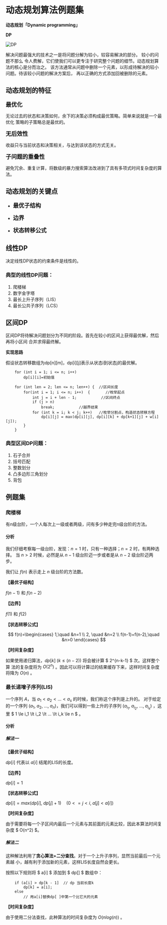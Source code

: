 <script type="text/javascript" async
  src="https://cdn.mathjax.org/mathjax/latest/MathJax.js?config=TeX-MML-AM_CHTML">
</script>

# 动态规划算法例题集

**动态规划「Dynamic programming」**

**DP**

![DP](https://tse2-mm.cn.bing.net/th/id/OIP.9E03l6gZjqN3feiCvJaaUwHaF7?w=171&h=160&c=7&o=5&pid=1.7 "DP")

解决问题最强大的技术之一是将问题分解为较小，较容易解决的部分。 较小的问题不那么
令人费解，它们使我们可以更专注于研究整个问题的细节。动态规划算法的核心是分而治之。
该方法通常从问题中删除一个元素，以形成待解决的较小问题。待该较小问题的解决方案后，
再以正确的方式添加回被删除的元素。

## 动态规划的特征
**<font size=4>最优化</font>**

无论过去的状态和决策如何，余下的决策必须构成最优策略。简单来说就是一个最优化
策略的子策略总是最优的。

**<font size=4>无后效性</font>**

收益只与当前状态和决策相关，与达到该状态的方式无关。

**<font size=4>子问题的重叠性</font>**

避免冗余、重复计算，将数级的暴力搜索算法改进到了具有多项式时间复杂度的算法。

## 动态规划的关键点
* **<font size=4>最优子结构</font>**

* **<font size=4>边界</font>**

* **<font size=4>状态转移公式</font>**

## 线性DP

决定线性DP状态的约束条件是线性的。

### 典型的线性DP问题：

1.  爬楼梯
2.  数字金字塔
3.  最长上升子序列（LIS）
4.  最长公共子序列（LCS）

## 区间DP

区间DP将待解决问题划分为不同的阶段。首先在较小的区间上获得最优解，然后再将小区间
合并求得最终解。

**实现思路**

假设状态转移数组为dp[n][m]，dp[i][j]表示从状态i到状态j的最优解。

```
    for (int i = 1; i <= n; i++)
        dp[i][i]=初始值

    for (int len = 2; len <= n; len++) {  //区间长度
        for(int i = 1; i <= n; i++)  {       //枚举起点
            int j = i + len - 1;           //区间终点
            if (j > n)
                break;           //越界结束
            for (int k = i; k < j; k++)   //枚举分割点，构造状态转移方程
                dp[i][j] = max(dp[i][j], dp[i][k] + dp[k+1][j] + w[i][j]);
        }
    }
```

### 典型区间DP问题：

1. 石子合并
2. 括号匹配
3. 整数划分
4. 凸多边形三角划分
5. 背包

## 例题集


### 爬楼梯

有n级台阶，一个人每次上一级或者两级，问有多少种走完n级台阶的方法。

#### 分析

我们仔细考察每一级台阶，发现：$n = 1$ 时，只有一种选择；$n = 2$ 时，有两种选择。
当 $n > 2$ 时候，必然是从 $n - 1$ 级台阶迈一步或者是从 $n - 2$ 级台阶迈两步。

我们让 $f(n)$ 表示走上 $n$ 级台阶的方法数。

**【最优子结构】**

$f(n-1)$ 和 $f(n-2)$

**【边界】**

$f(1)$ 和 $f(2)$

**【状态转移公式】**

$$
f(n)=\begin{cases}
1,\quad &n=1 \\
2, \quad &n=2 \\
f(n-1)+f(n-2),\quad &n>0
\end{cases}
$$

**【时间复杂度】**

如果使用递归算法，$dp[k]\;(k \le (n-2))$ 将会被计算 $ 2^{n-k-1} $ 次。这样整个算
法的复杂度将为 $O(2^n)$ 。因此可以将计算过的结果缓存下来，这样时间复杂度将降为
$O(n)$ 。

### 最长递增子序列(LIS)

一个序列 $A$，当 $a_1 \lt a_2 \lt … \lt a_s$ 的时候，我们称这个序列是上升的。
对于给定的一个序列 $(a_1,\;a_2,\;...,\;a_n)$，我们可以得到一些上升的子序列
$(a_{i_1},\; a_{i_2},\; …,\; a_{i_k})$ ，这里 $ 1 \le i_1 \lt i_2 \lt … \lt i_k \le n $ 。

#### 分析
##### 解法一
**【最优子结构】**

$dp[i]$ 代表以 $a[i]$ 结尾的LIS的长度。

**【边界】**

$dp[i]=1$

**【状态转移公式】**

$dp[i]=max(dp[i],\; dp[j]+1)\quad (0<=j< i,\; a[j]< a[i])$

**【时间复杂度】**

由于需要将每一个子区间内最后一个元素与其前面的元素比较，因此本算法时间复杂度
$ O(n^2) $。

##### 解法二

这种解法利用了**贪心算法+二分查找**。对于一个上升子序列，显然当前最后一个元素越
小，越有利于添加新的元素，这样LIS长度自然会更长。

按照以下规则将 $ a[i] $ 添加到 $ dp[] $ 数组中：
```
    if (a[i] > dp[k - 1]  // dp 当前长度k
        dp[k] = a[i];
    else
        // 用a[i]替换dp[ ]中第一个比它大的元素
```

**【时间复杂度】**

由于使用二分法查找，此种算法的时间复杂度为 $O(nlog(n))$ 。